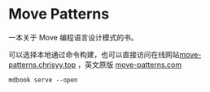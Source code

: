 # Move Patterns

一本关于 Move 编程语言设计模式的书。

可以选择本地通过命令构建，也可以直接访问在线网站[move-patterns.chrisyy.top](http://move-patterns.chrisyy.top/) ，英文原版 [move-patterns.com](https://www.move-patterns.com/)

```
mdbook serve --open
```

